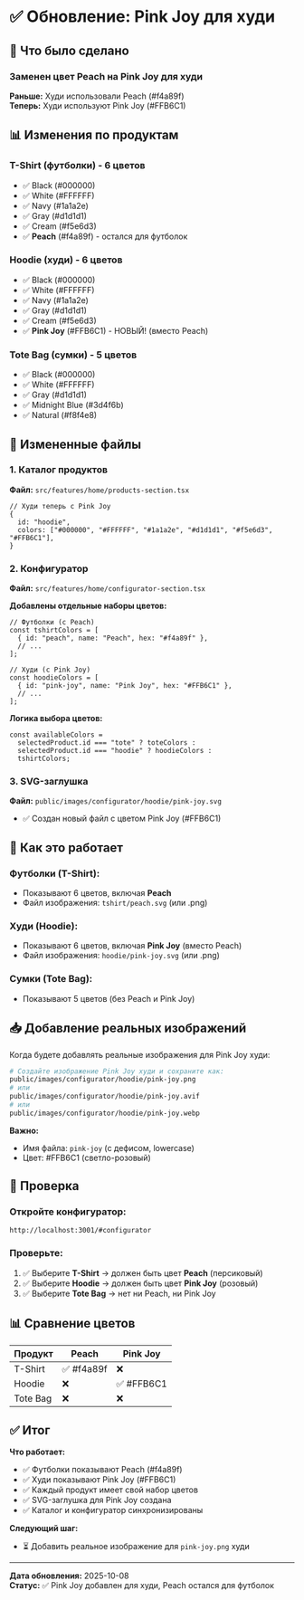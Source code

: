# ✅ Обновление: Pink Joy для худи

## 🎨 Что было сделано

### Заменен цвет Peach на Pink Joy для худи

**Раньше:** Худи использовали Peach (#f4a89f)  
**Теперь:** Худи используют Pink Joy (#FFB6C1)

## 📊 Изменения по продуктам

### T-Shirt (футболки) - 6 цветов
- ✅ Black (#000000)
- ✅ White (#FFFFFF)
- ✅ Navy (#1a1a2e)
- ✅ Gray (#d1d1d1)
- ✅ Cream (#f5e6d3)
- ✅ **Peach** (#f4a89f) - остался для футболок

### Hoodie (худи) - 6 цветов
- ✅ Black (#000000)
- ✅ White (#FFFFFF)
- ✅ Navy (#1a1a2e)
- ✅ Gray (#d1d1d1)
- ✅ Cream (#f5e6d3)
- ✅ **Pink Joy** (#FFB6C1) - НОВЫЙ! (вместо Peach)

### Tote Bag (сумки) - 5 цветов
- ✅ Black (#000000)
- ✅ White (#FFFFFF)
- ✅ Gray (#d1d1d1)
- ✅ Midnight Blue (#3d4f6b)
- ✅ Natural (#f8f4e8)

## 🔧 Измененные файлы

### 1. Каталог продуктов
**Файл:** `src/features/home/products-section.tsx`

```tsx
// Худи теперь с Pink Joy
{
  id: "hoodie",
  colors: ["#000000", "#FFFFFF", "#1a1a2e", "#d1d1d1", "#f5e6d3", "#FFB6C1"],
}
```

### 2. Конфигуратор
**Файл:** `src/features/home/configurator-section.tsx`

**Добавлены отдельные наборы цветов:**
```tsx
// Футболки (с Peach)
const tshirtColors = [
  { id: "peach", name: "Peach", hex: "#f4a89f" },
  // ...
];

// Худи (с Pink Joy)
const hoodieColors = [
  { id: "pink-joy", name: "Pink Joy", hex: "#FFB6C1" },
  // ...
];
```

**Логика выбора цветов:**
```tsx
const availableColors = 
  selectedProduct.id === "tote" ? toteColors :
  selectedProduct.id === "hoodie" ? hoodieColors :
  tshirtColors;
```

### 3. SVG-заглушка
**Файл:** `public/images/configurator/hoodie/pink-joy.svg`

- ✅ Создан новый файл с цветом Pink Joy (#FFB6C1)

## 🎯 Как это работает

### Футболки (T-Shirt):
- Показывают 6 цветов, включая **Peach**
- Файл изображения: `tshirt/peach.svg` (или .png)

### Худи (Hoodie):
- Показывают 6 цветов, включая **Pink Joy** (вместо Peach)
- Файл изображения: `hoodie/pink-joy.svg` (или .png)

### Сумки (Tote Bag):
- Показывают 5 цветов (без Peach и Pink Joy)

## 📥 Добавление реальных изображений

Когда будете добавлять реальные изображения для Pink Joy худи:

```bash
# Создайте изображение Pink Joy худи и сохраните как:
public/images/configurator/hoodie/pink-joy.png
# или
public/images/configurator/hoodie/pink-joy.avif
# или
public/images/configurator/hoodie/pink-joy.webp
```

**Важно:** 
- Имя файла: `pink-joy` (с дефисом, lowercase)
- Цвет: #FFB6C1 (светло-розовый)

## 🚀 Проверка

### Откройте конфигуратор:
```
http://localhost:3001/#configurator
```

### Проверьте:
1. ✅ Выберите **T-Shirt** → должен быть цвет **Peach** (персиковый)
2. ✅ Выберите **Hoodie** → должен быть цвет **Pink Joy** (розовый)
3. ✅ Выберите **Tote Bag** → нет ни Peach, ни Pink Joy

## 📊 Сравнение цветов

| Продукт | Peach | Pink Joy |
|---------|-------|----------|
| T-Shirt | ✅ #f4a89f | ❌ |
| Hoodie | ❌ | ✅ #FFB6C1 |
| Tote Bag | ❌ | ❌ |

## ✅ Итог

**Что работает:**
- ✅ Футболки показывают Peach (#f4a89f)
- ✅ Худи показывают Pink Joy (#FFB6C1)
- ✅ Каждый продукт имеет свой набор цветов
- ✅ SVG-заглушка для Pink Joy создана
- ✅ Каталог и конфигуратор синхронизированы

**Следующий шаг:**
- ⏳ Добавить реальное изображение для `pink-joy.png` худи

---

**Дата обновления:** 2025-10-08  
**Статус:** ✅ Pink Joy добавлен для худи, Peach остался для футболок
